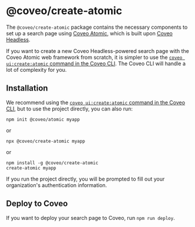 # @coveo/create-atomic

The `@coveo/create-atomic` package contains the necessary components to set up a search page using [Coveo Atomic](https://docs.coveo.com/atomic), which is built upon [Coveo Headless](https://docs.coveo.com/headless).

If you want to create a new Coveo Headless-powered search page with the Coveo Atomic web framework from scratch, it is simpler to use the [`coveo ui:create:atomic` command in the Coveo CLI](../cli/README.md#coveo-uicreateatomic-name). The Coveo CLI will handle a lot of complexity for you.

## Installation

We recommend using the [`coveo ui:create:atomic` command in the Coveo CLI](../cli/README.md#coveo-uicreateatomic-name), but to use the project directly, you can also run:

```
npm init @coveo/atomic myapp
```

or

```
npx @coveo/create-atomic myapp
```

or

```
npm install -g @coveo/create-atomic
create-atomic myapp
```

If you run the project directly, you will be prompted to fill out your organization's authentication information.

## Deploy to Coveo

If you want to deploy your search page to Coveo, run `npm run deploy`.
